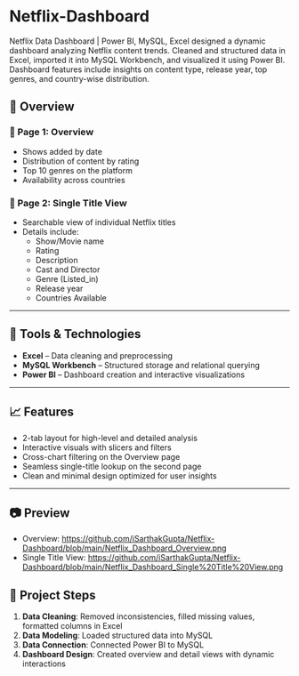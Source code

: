 # Netflix-Dashboard
Netflix Data Dashboard | Power BI, MySQL, Excel 
designed a dynamic dashboard analyzing Netflix content trends. Cleaned and structured data in Excel, imported it into MySQL Workbench, and visualized it using Power BI. Dashboard features include insights on content type, release year, top genres, and country-wise distribution.


## 🚀 Overview

### 🔹 Page 1: Overview
- Shows added by date
- Distribution of content by rating
- Top 10 genres on the platform
- Availability across countries

### 🔹 Page 2: Single Title View
- Searchable view of individual Netflix titles
- Details include:  
  - Show/Movie name  
  - Rating  
  - Description  
  - Cast and Director  
  - Genre (Listed_in)  
  - Release year
  - Countries Available
---

## 🧰 Tools & Technologies

- **Excel** – Data cleaning and preprocessing  
- **MySQL Workbench** – Structured storage and relational querying  
- **Power BI** – Dashboard creation and interactive visualizations

---

## 📈 Features

- 2-tab layout for high-level and detailed analysis
- Interactive visuals with slicers and filters
- Cross-chart filtering on the Overview page
- Seamless single-title lookup on the second page
- Clean and minimal design optimized for user insights

---

## 📷 Preview

- Overview: https://github.com/iSarthakGupta/Netflix-Dashboard/blob/main/Netflix_Dashboard_Overview.png
- Single Title View: https://github.com/iSarthakGupta/Netflix-Dashboard/blob/main/Netflix_Dashboard_Single%20Title%20View.png
## 📁 Project Steps

1. **Data Cleaning**: Removed inconsistencies, filled missing values, formatted columns in Excel  
2. **Data Modeling**: Loaded structured data into MySQL  
3. **Data Connection**: Connected Power BI to MySQL  
4. **Dashboard Design**: Created overview and detail views with dynamic interactions  
